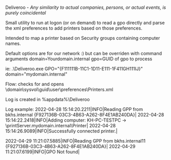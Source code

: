 Deliveroo - _Any similarity to actual companies, persons, or actual events, is purely coincidental_

Small utility to run at logon (or on demand) to read a gpo directly and parse the xml preferences to add printers based on those preferences.

Intended to map a printer based on Security groups containing computer names.

Default options are for our network :) but can be overriden with command arguments 
domain=Yourdomain.internal
gpo=GUID of gpo to process

ie: .\Deliveroo.exe GPO="{F111111B-11C1-1D11-E111-1F411GH111IJ}" domain="mydomain.internal"

Flow:
checks for and opens \\domain\sysvol\guid\user\preferences\Printers.xml

Log is created in %appdata%\Deliveroo

Log example:
2022-04-28 15:14:20.2211|INFO|Reading GPP from bkhs.internal {F927136B-03C3-4B63-A262-8F4E1AB240DA}|
2022-04-28 15:14:22.2418|INFO|Adding computer: KH-PC-TESTPC -> \\printServer.mydomain.internal\Printer|
2022-04-28 15:14:26.9089|INFO|Successfully connected printer.|

2022-04-29 11:21:07.5885|INFO|Reading GPP from bkhs.internal11 {F927136B-03C3-4B63-A262-8F4E1AB240DA}|
2022-04-29 11:21:07.6199|INFO|GPO Not found|

